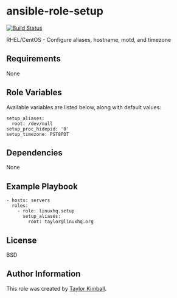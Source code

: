 # ansible-role-setup

[![Build Status](https://travis-ci.org/linuxhq/ansible-role-setup.svg?branch=master)](https://travis-ci.org/linuxhq/ansible-role-setup)

RHEL/CentOS - Configure aliases, hostname, motd, and timezone

## Requirements

None

## Role Variables

Available variables are listed below, along with default values:

    setup_aliases:
      root: /dev/null
    setup_proc_hidepid: '0'
    setup_timezone: PST8PDT

## Dependencies

None

## Example Playbook

    - hosts: servers
      roles:
        - role: linuxhq.setup
          setup_aliases:
            root: taylor@linuxhq.org

## License

BSD

## Author Information

This role was created by [Taylor Kimball](http://www.linuxhq.org).
